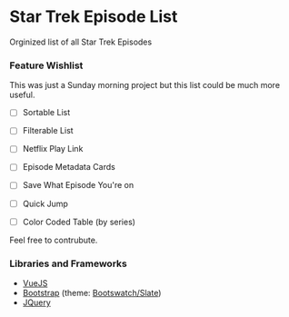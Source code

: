 # Star Trek Episode List

Orginized list of all Star Trek Episodes

### Feature Wishlist

This was just a Sunday morning project but this list could be much more useful.

- [ ] Sortable List
- [ ] Filterable List
- [ ] Netflix Play Link
- [ ] Episode Metadata Cards
- [ ] Save What Episode You're on
- [ ] Quick Jump
- [ ] Color Coded Table (by series)


Feel free to contrubute.

### Libraries and Frameworks
- [VueJS](https://vuejs.org/)
- [Bootstrap](http://getbootstrap.com/) (theme: [Bootswatch/Slate](https://bootswatch.com/slate/))
- [JQuery](https://jquery.com/)